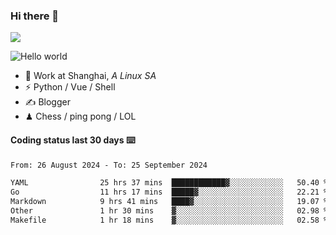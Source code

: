 ### Hi there 👋
![](https://komarev.com/ghpvc/?username=Xuhandsome)


<img src="https://github-readme-stats.vercel.app/api?username=XuHandsome&show_icons=true&theme=merko" alt="Hello world">

<br/>

- 🍻  Work at Shanghai, _A Linux SA_
- ⚡  Python / Vue / Shell
- ✍️  Blogger
- ♟  Chess / ping pong / LOL

#### Coding status last 30 days ⌨️

<!--START_SECTION:waka-->

```txt
From: 26 August 2024 - To: 25 September 2024

YAML                25 hrs 37 mins  ████████████▓░░░░░░░░░░░░   50.40 %
Go                  11 hrs 17 mins  █████▓░░░░░░░░░░░░░░░░░░░   22.21 %
Markdown            9 hrs 41 mins   ████▓░░░░░░░░░░░░░░░░░░░░   19.07 %
Other               1 hr 30 mins    ▓░░░░░░░░░░░░░░░░░░░░░░░░   02.98 %
Makefile            1 hr 18 mins    ▓░░░░░░░░░░░░░░░░░░░░░░░░   02.58 %
```

<!--END_SECTION:waka-->
